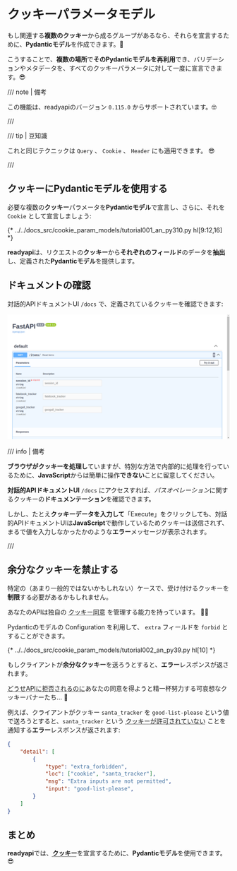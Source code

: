 # クッキーパラメータモデル

もし関連する**複数のクッキー**から成るグループがあるなら、それらを宣言するために、**Pydanticモデル**を作成できます。🍪

こうすることで、**複数の場所**で**そのPydanticモデルを再利用**でき、バリデーションやメタデータを、すべてのクッキーパラメータに対して一度に宣言できます。😎

/// note | 備考

この機能は、readyapiのバージョン `0.115.0` からサポートされています。🤓

///

/// tip | 豆知識

これと同じテクニックは `Query` 、 `Cookie` 、 `Header` にも適用できます。 😎

///

## クッキーにPydanticモデルを使用する

必要な複数の**クッキー**パラメータを**Pydanticモデル**で宣言し、さらに、それを `Cookie` として宣言しましょう:

{* ../../docs_src/cookie_param_models/tutorial001_an_py310.py hl[9:12,16] *}

**readyapi**は、リクエストの**クッキー**から**それぞれのフィールド**のデータを**抽出**し、定義された**Pydanticモデル**を提供します。

## ドキュメントの確認

対話的APIドキュメントUI `/docs` で、定義されているクッキーを確認できます:

<div class="screenshot">
<img src="/img/tutorial/cookie-param-models/image01.png">
</div>

/// info | 備考


**ブラウザがクッキーを処理し**ていますが、特別な方法で内部的に処理を行っているために、**JavaScript**からは簡単に操作**できない**ことに留意してください。

**対話的APIドキュメントUI** `/docs` にアクセスすれば、*パスオペレーション*に関するクッキーの**ドキュメンテーション**を確認できます。

しかし、たとえ**クッキーデータを入力して**「Execute」をクリックしても、対話的APIドキュメントUIは**JavaScript**で動作しているためクッキーは送信されず、まるで値を入力しなかったかのような**エラー**メッセージが表示されます。

///

## 余分なクッキーを禁止する

特定の（あまり一般的ではないかもしれない）ケースで、受け付けるクッキーを**制限**する必要があるかもしれません。

あなたのAPIは独自の <abbr title="念のためですが、これはジョークです。クッキー同意とは関係ありませんが、APIでさえ不適切なクッキーを拒否できるとは愉快ですね。クッキーでも食べてください。🍪 （原文: This is a joke, just in case. It has nothing to do with cookie consents, but it's funny that even the API can now reject the poor cookies. Have a cookie. 🍪）">クッキー同意</abbr> を管理する能力を持っています。 🤪🍪

Pydanticのモデルの Configuration を利用して、 `extra` フィールドを `forbid` とすることができます。

{* ../../docs_src/cookie_param_models/tutorial002_an_py39.py hl[10] *}

もしクライアントが**余分なクッキー**を送ろうとすると、**エラー**レスポンスが返されます。

<abbr title="これもジョークです。気にしないでください。クッキーのお供にコーヒーでも飲んでください。☕ （原文: This is another joke. Don't pay attention to me. Have some coffee for your cookie. ☕）">どうせAPIに拒否されるのに</abbr>あなたの同意を得ようと精一杯努力する可哀想なクッキーバナーたち... 🍪

例えば、クライアントがクッキー `santa_tracker` を `good-list-please` という値で送ろうとすると、`santa_tracker` という <abbr title="サンタはクッキー不足を良しとはしないでしょう。🎅 はい、クッキージョークはもう止めておきます。（原文: Santa disapproves the lack of cookies. 🎅 Okay, no more cookie jokes.）">クッキーが許可されていない</abbr> ことを通知する**エラー**レスポンスが返されます:

```json
{
    "detail": [
        {
            "type": "extra_forbidden",
            "loc": ["cookie", "santa_tracker"],
            "msg": "Extra inputs are not permitted",
            "input": "good-list-please",
        }
    ]
}
```

## まとめ

**readyapi**では、<abbr title="帰ってしまう前に最後のクッキーをどうぞ。🍪 （原文: Have a last cookie before you go. 🍪）">**クッキー**</abbr>を宣言するために、**Pydanticモデル**を使用できます。😎
